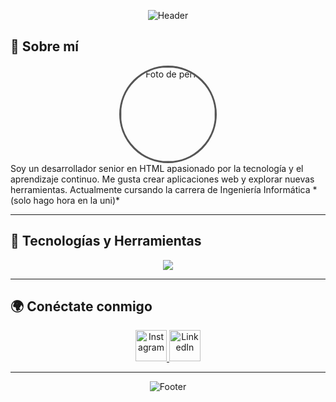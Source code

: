 
<!-- Encabezado -->
<p align="center">
  <img src="https://capsule-render.vercel.app/api?type=waving&color=0:6a0dad,100:8b0000&height=200&section=header&text=Marco%20Rosales&fontSize=45&fontColor=fff&animation=fadeIn" alt="Header" />
</p>

<!-- Presentación -->
## 👋 Sobre mí
<div align="center">
<img src="https://i.imgur.com/sCvdrbf.png" width="150" style="border-radius: 50%; border: 3px solid #555;" alt="Foto de perfil">
</div>
Soy un desarrollador senior en HTML apasionado por la tecnología y el aprendizaje continuo. Me gusta crear aplicaciones web y explorar nuevas herramientas.
Actualmente cursando la carrera de Ingeniería Informática *(solo hago hora en la uni)*

---

## 🚀 Tecnologías y Herramientas
<p align="center">
  <img src="https://skillicons.dev/icons?i=mysql,express,react,nodejs,linux,spring,php" />
</p>

---


## 🌍 Conéctate conmigo
<p align="center">
  <a href="https://www.instagram.com/mrysmrys21/" target="_blank">
    <img src="https://skillicons.dev/icons?i=instagram" width="50" alt="Instagram">
  </a>
  <a href="https://www.linkedin.com/in/marcorosalesreyes/" target="_blank">
    <img src="https://skillicons.dev/icons?i=linkedin" width="50" alt="LinkedIn">
  </a>
</p>


---


<p align="center">
  <img src="https://capsule-render.vercel.app/api?type=waving&color=0:6a0dad,100:8b0000&height=120&section=footer" alt="Footer" />
</p>

